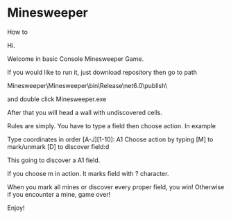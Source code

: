 # Minesweeper

How to

Hi. 

Welcome in basic Console Minesweeper Game.

If you would like to run it, just download repository then go to path 

Minesweeper\Minesweeper\bin\Release\net6.0\publish\

and double click Minesweeper.exe

After that you will head a wall with undiscovered cells.

Rules are simply. You have to type a field then choose action. In example

Type coordinates in order [A-J][1-10]: A1
Choose action by typing [M] to mark/unmark [D] to discover field:d

This going to discover a A1 field. 

If you choose m in action. It marks field with ? character.

When you mark all mines or discover every proper field, you win!
Otherwise if you encounter a mine, game over!

Enjoy!
